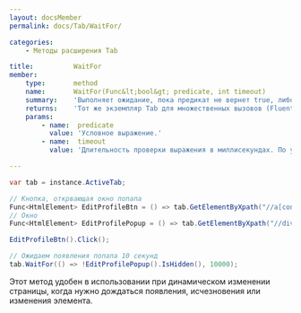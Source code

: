 ```yaml
---
layout: docsMember
permalink: docs/Tab/WaitFor/

categories:
    - Методы расширения Tab

title:          WaitFor
member:
    type:       method
    name:       WaitFor(Func&lt;bool&gt; predicate, int timeout)
    summary:    'Выполняет ожидание, пока предикат не вернет true, либо до истечения таймаута.'
    returns:    'Тот же экземпляр Tab для множественных вызовов (Fluent Interface).'
    params:
        - name:  predicate
          value: 'Условное выражение.'
        - name:  timeout
          value: 'Длительность проверки выражения в миллисекундах. По умолчанию 5000.'

---
```


```csharp
var tab = instance.ActiveTab;

// Кнопка, открвающая окно попапа
Func<HtmlElement> EditProfileBtn = () => tab.GetElementByXpath("//a[contains(@hrefattrs,'EditUserProfile')]");
// Окно
Func<HtmlElement> EditProfilePopup = () => tab.GetElementByXpath("//div[contains(@id,'EditUser')]");

EditProfileBtn().Click();

// Ожидаем появления попапа 10 секунд
tab.WaitFor(() => !EditProfilePopup().IsHidden(), 10000);
```

Этот метод удобен в использовании при динамическом изменении страницы, когда нужно дождаться появления, исчезновения или изменения элемента.
